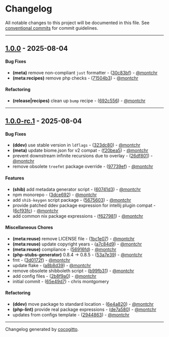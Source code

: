 # Changelog
All notable changes to this project will be documented in this file. See [conventional commits](https://www.conventionalcommits.org/) for commit guidelines.

- - -
## [1.0.0](https://github.com/kleinweb/beams/compare/1.0.0-rc.1..1.0.0) - 2025-08-04
#### Bug Fixes
- **(meta)** remove non-compliant `just` formatter - ([30c83bf](https://github.com/kleinweb/beams/commit/30c83bf6edd5d4604cfc8ee2d6a50133bfee6b08)) - [@montchr](https://github.com/montchr)
- **(meta:recipes)** remove php checks - ([71504b3](https://github.com/kleinweb/beams/commit/71504b350d758ba5a584ed8f67bb86a6a90feb30)) - [@montchr](https://github.com/montchr)
#### Refactoring
- **(release|recipes)** clean up `bump` recipe - ([692c556](https://github.com/kleinweb/beams/commit/692c55666de26e9354b59f8b1973c14d40d92a5b)) - [@montchr](https://github.com/montchr)

- - -

## [1.0.0-rc.1](https://github.com/kleinweb/beams/compare/65e49d7cbfbf56a941f173b4d7699d43f5e1922d..1.0.0-rc.1) - 2025-08-04
#### Bug Fixes
- **(ddev)** use stable version in `ldflags` - ([323dc80](https://github.com/kleinweb/beams/commit/323dc8056a2e479d4972e44ea983447d9c3d6dad)) - [@montchr](https://github.com/montchr)
- **(meta)** update biome.json for v2 compat - ([f20bea5](https://github.com/kleinweb/beams/commit/f20bea5bd03b34a770c59b05857a98f43b4ac618)) - [@montchr](https://github.com/montchr)
- prevent downstream infinite recursions due to overlay - ([26df801](https://github.com/kleinweb/beams/commit/26df801863f688bf5a47343baa7640efe75cf4d8)) - [@montchr](https://github.com/montchr)
- remove obsolete `treefmt` package override - ([97739ef](https://github.com/kleinweb/beams/commit/97739ef099a32c837fca1c3fd5eee4e2488c8116)) - [@montchr](https://github.com/montchr)
#### Features
- **(shib)** add metadata generator script - ([60741d3](https://github.com/kleinweb/beams/commit/60741d3e579692d3bc119aa4dabbb66b12834134)) - [@montchr](https://github.com/montchr)
- npm monorepo - ([3dce692](https://github.com/kleinweb/beams/commit/3dce6922dca2c731176e9edac69e81ade969e3c4)) - [@montchr](https://github.com/montchr)
- add `shib-keygen` script package - ([5675603](https://github.com/kleinweb/beams/commit/5675603ab8252c6d0c63b595daf1073cc0448bd4)) - [@montchr](https://github.com/montchr)
- provide patched ddev package expression for intellij plugin compat - ([6cf93fc](https://github.com/kleinweb/beams/commit/6cf93fc8d839cd94ae936710701f5b50b6e2c59e)) - [@montchr](https://github.com/montchr)
- add common nix package expressions - ([f627981](https://github.com/kleinweb/beams/commit/f627981e31d547485e05aa918837f2cedb29b6b5)) - [@montchr](https://github.com/montchr)
#### Miscellaneous Chores
- **(meta:reuse)** remove LICENSE file - ([1bc1e07](https://github.com/kleinweb/beams/commit/1bc1e07e1f96096852e06d3948db8167d7101184)) - [@montchr](https://github.com/montchr)
- **(meta:reuse)** update copyright years - ([a7c84d9](https://github.com/kleinweb/beams/commit/a7c84d9be115817049799aa8817b974c24baad1d)) - [@montchr](https://github.com/montchr)
- **(meta:reuse)** compliance - ([56916fd](https://github.com/kleinweb/beams/commit/56916fddc137d5b2f34211ff41e91dee74594ade)) - [@montchr](https://github.com/montchr)
- **(php-stubs-generator)** 0.8.4 -> 0.8.5 - ([53a7e39](https://github.com/kleinweb/beams/commit/53a7e3954de47fa19a1773b6e14b12c1067ea200)) - [@montchr](https://github.com/montchr)
- fmt - ([3d0172f](https://github.com/kleinweb/beams/commit/3d0172f9956db7dc80caf006d4fca74f145cdfa8)) - [@montchr](https://github.com/montchr)
- update flake - ([a8b8d39](https://github.com/kleinweb/beams/commit/a8b8d39c125173f492d8546d5d6608d2cc2129e7)) - [@montchr](https://github.com/montchr)
- remove obsolete shibboleth script - ([b99fb31](https://github.com/kleinweb/beams/commit/b99fb31171336b75d0c6701d0b426fbb5a44f1ba)) - [@montchr](https://github.com/montchr)
- add config files - ([2b8f9a0](https://github.com/kleinweb/beams/commit/2b8f9a03205b9b222f8cec0c43e0813ac4b69fb3)) - [@montchr](https://github.com/montchr)
- initial commit - ([65e49d7](https://github.com/kleinweb/beams/commit/65e49d7cbfbf56a941f173b4d7699d43f5e1922d)) - chris montgomery
#### Refactoring
- **(ddev)** move package to standard location - ([6e4a820](https://github.com/kleinweb/beams/commit/6e4a820503cdfb5c1c9a35e10387db84deb5d64e)) - [@montchr](https://github.com/montchr)
- **(php-lint)** provide real package expressions - ([de7a580](https://github.com/kleinweb/beams/commit/de7a580480ed3a0f6a420708587e0f10ecb9d5bd)) - [@montchr](https://github.com/montchr)
- updates from configs template - ([2944863](https://github.com/kleinweb/beams/commit/29448632e15ff16871b207255a8989f9274beb15)) - [@montchr](https://github.com/montchr)

- - -

Changelog generated by [cocogitto](https://github.com/cocogitto/cocogitto).